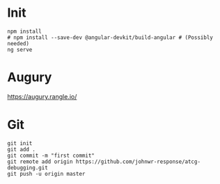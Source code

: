 # Init
```
npm install
# npm install --save-dev @angular-devkit/build-angular # (Possibly needed)
ng serve
```

# Augury
https://augury.rangle.io/

# Git
```
git init
git add .
git commit -m "first commit"
git remote add origin https://github.com/johnwr-response/atcg-debugging.git
git push -u origin master
```
